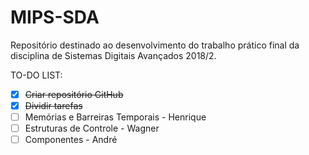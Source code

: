 # MIPS-SDA

Repositório destinado ao desenvolvimento do trabalho prático final da disciplina de Sistemas Digitais Avançados 2018/2.

TO-DO LIST:

- [x] ~~Criar repositório GitHub~~
- [x] ~~Dividir tarefas~~
- [ ] Memórias e Barreiras Temporais - Henrique
- [ ] Estruturas de Controle - Wagner
- [ ] Componentes - André
